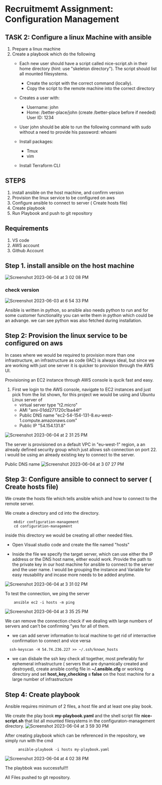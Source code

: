 # Recruitmemt Assignment: Configuration Management

## TASK 2: Configure a linux Machine with ansible

1. Prepare a linux machine
2. Create a playbook which do the following
   - Each new user should have a script called nice-script.sh in their home directory (hint: use "skeleton directory"). The script should list all mounted filesystems.
     - Create the script with the correct command (locally).
     - Copy the script to the remote machine into the correct directory

   - Creates a user with:
     - Username: john
     - Home: /better-place/john (create /better-place before if needed) User ID: 1234
   - User john should be able to run the following command with sudo without a need to provide his password: whoami
   - Install packages:
     - Tmux
     - vim
   - Install Terraform CLI 

## STEPS
1. install ansible on the host machine, and confirm version
2. Provision the linux service to be configured on aws
3. Configure ansible to connect to server ( Create hosts file)
4. Create playbook
5. Run Playbook and push to git repository

## Requirements
1. VS code
2. AWS account
3. Github Account

## Step 1. install ansible on the host machine

![Screenshot 2023-06-04 at 3 02 08 PM](https://github.com/kurlinz/python-app/assets/123019485/6ba0158d-a747-4fa0-b903-cac919a92843)

### check version
![Screenshot 2023-06-03 at 6 54 33 PM](https://github.com/kurlinz/configuration-management/assets/123019485/2f40f8df-40dc-4b96-9d64-0a52be00b83c)

Ansible is written in python, so ansible also needs python to run and for some customer functionality you can write them in python which could be an advange. we can see python was also fetched during installation.

## Step 2: Provision the linux service to be configured on aws

In cases where we would be required to provision more than one infrastructure, an infrastructure as code (IAC) is always ideal, but since we are working with just one server it is quicker to provision through the AWS UI.

Provisioning an EC2 instance through AWS console is qucik fast and easy.

1. First we login to the AWS console, navigate to EC2 instances and just pick from the list shown, for this project we would be using and Ubuntu Linux server of 
   - virtual server type "t2.micro"
   - AMI "ami-01dd271720c1ba44f"
   - Public DNS name "ec2-54-154-131-8.eu-west-1.compute.amazonaws.com"
   - Public IP "54.154.131.8"

![Screenshot 2023-06-04 at 2 31 25 PM](https://github.com/kurlinz/python-app/assets/123019485/29629608-4b4e-4b4a-b706-e67f6e8f9d7a)

The server is provisioned on a default VPC in "eu-west-1" region, a an already defined security group which just allows ssh connection on port 22.
i would be using an already existing key to connect to the server.

Public DNS name
![Screenshot 2023-06-04 at 3 07 27 PM](https://github.com/kurlinz/python-app/assets/123019485/22556386-c9f6-4ce1-9723-62d96e32aa4d)

## Step 3: Configure ansible to connect to server ( Create hosts file)
We create the hosts file which tells ansible which and how to connect to the remote server.

We create a directory and cd into the directory.
```
    mkdir configuration-management
    cd configuration-management
 ```
inside this directory we would be creating all other needed files.

* Open Visual studio code and create the file named "hosts"

* Inside the file we specify the target server, which can use either the IP address or the DNS host name, either eould work. Provide the path to the private key in our host machine for ansible to connect to the server and the user name. I would be grouping the instance and Variable for easy reusability and incase more needs to be added anytime.

![Screenshot 2023-06-04 at 3 31 02 PM](https://github.com/kurlinz/python-app/assets/123019485/244f539b-0ec1-4493-81ed-af971e210e48)

To test the connection, we ping the server
```
    ansible ec2 -i hosts -m ping
```

![Screenshot 2023-06-04 at 3 35 25 PM](https://github.com/kurlinz/python-app/assets/123019485/f26a9166-2a12-4350-b923-69aa3b2170a1)

We can remove the connection check if we dealing with large numbers of servers and can't be confirming "yes for all of them.
* we can add server information to local machine to get rid of interractive confirmation to connect and vice versa
```
  ssh-keyscan -H 54.74.236.227 >> ~/.ssh/known_hosts
```
* we can disbale the ssh key check all together, most preferably for ephemeral infrastructure ( servers that are dynamically created and destroyed), create ansible config file in **~/.ansible.cfg** or working directory and set **host_key_checking = false** on the host machine for a large number of infrastructure


## Step 4: Create playbook

Ansible requires minimum of 2 files, a host file and at least one play book.

We create the play book **my-playbook.yaml** and the shell script file **nice-script.sh** that list all mounted filesystems in the configuraton-management directory.
![Screenshot 2023-06-04 at 3 59 30 PM](https://github.com/kurlinz/python-app/assets/123019485/725799ef-3590-4ee2-9a2a-ae672c562a3e)

After creating playbook which can be referenced in the repository, we simply run with the cmd
```
      ansible-playbook -i hosts my-playbook.yaml
```
![Screenshot 2023-06-04 at 4 02 38 PM](https://github.com/kurlinz/python-app/assets/123019485/8a658e80-12dd-4d1c-8bc8-4103509ef2c3)

The playbbok was successful!!!

All Files pushed to git repository.












